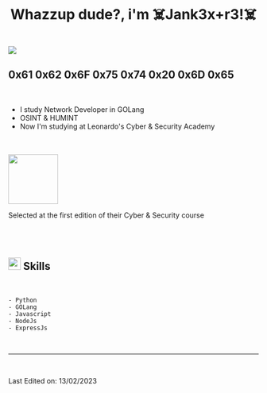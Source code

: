 
<h1 align="center"><b>Whazzup dude?, i'm ☠️Jank3x+r3!☠️ </b></h1>


<br>
	
<img align="center" src="https://media.giphy.com/media/mThWdsGUAqZkVtA3oG/giphy.gif">


<br>


##  **0x61 0x62 0x6F 0x75 0x74 0x20 0x6D 0x65**

<br>

- I study Network Developer in GOLang
- OSINT & HUMINT
- Now I'm studying at Leonardo's Cyber & Security Academy 

<br>
<br>

<img width="100" src="https://upload.wikimedia.org/wikipedia/commons/thumb/4/4e/Logo_Leonardo.svg/508px-Logo_Leonardo.svg.png">
<p>
	Selected at the first edition of their Cyber & Security course
</p>

<br><br>



## <img src="https://media2.giphy.com/media/QssGEmpkyEOhBCb7e1/giphy.gif?cid=ecf05e47a0n3gi1bfqntqmob8g9aid1oyj2wr3ds3mg700bl&rid=giphy.gif" width ="25"><b> Skills</b>
<br>

<p align="center">


    
    - Python
    - GOLang
    - Javascript 
    - NodeJs
    - ExpressJs
    

</p>

<br>

-----

<br>





Last Edited on: 13/02/2023
